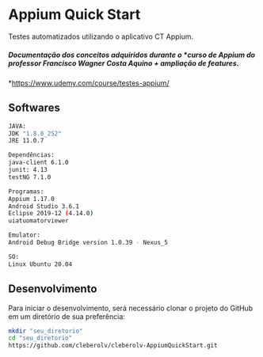 # Appium Quick Start

Testes automatizados utilizando o aplicativo CT Appium. 

<h5> Documentação dos conceitos adquiridos durante o *curso de Appium do professor Francisco Wagner Costa Aquino + ampliação de features.</h5>

*https://www.udemy.com/course/testes-appium/ 

## Softwares

```bash
JAVA:
JDK "1.8.0_252"
JRE 11.0.7

Dependências:
java-client 6.1.0
junit: 4.13
testNG 7.1.0

Programas:
Appium 1.17.0
Android Studio 3.6.1
Eclipse 2019-12 (4.14.0)
uiatuomatorviewer

Emulator:
Android Debug Bridge version 1.0.39 - Nexus_5

SO:
Linux Ubuntu 20.04
```

## Desenvolvimento

Para iniciar o desenvolvimento, será necessário clonar o projeto do GitHub em um diretório de sua preferência:

```bash
mkdir "seu_diretorio"
cd "seu_diretorio"
https://github.com/cleberolv/cleberolv-AppiumQuickStart.git
```
